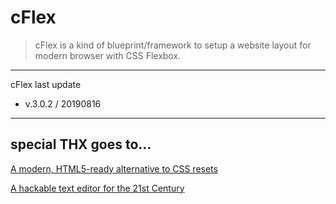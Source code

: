 # cFlex


> cFlex is a kind of blueprint/framework to setup a website layout for modern browser with CSS Flexbox.


- - -


cFlex last update
* v.3.0.2 / 20190816


- - -


## special THX goes to&hellip;

[A modern, HTML5-ready alternative to CSS resets](https://github.com/necolas/normalize.css)

[A hackable text editor for the 21st Century](https://github.com/atom/atom)
